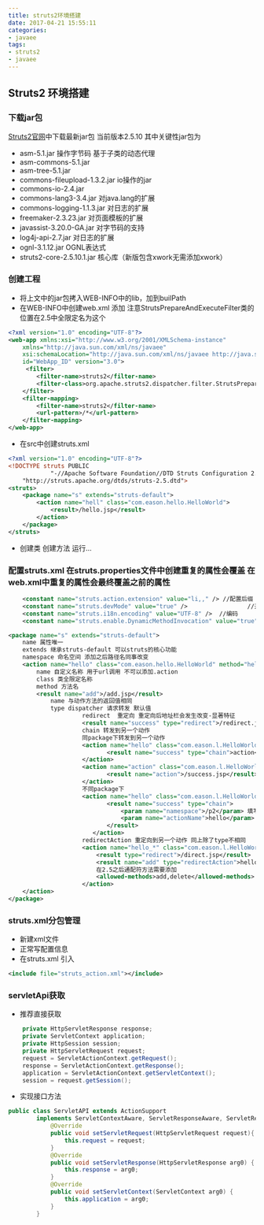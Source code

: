 ```yaml
---
title: struts2环境搭建
date: 2017-04-21 15:55:11
categories:
- javaee
tags:
- struts2
- javaee
---
```

## Struts2 环境搭建
### 下载jar包
[Struts2官网](https://struts.apache.org/)中下载最新jar包 当前版本2.5.10
其中关键性jar包为
* asm-5.1.jar 操作字节码 基于子类的动态代理
* asm-commons-5.1.jar
* asm-tree-5.1.jar
* commons-fileupload-1.3.2.jar  io操作的jar
* commons-io-2.4.jar
* commons-lang3-3.4.jar   对java.lang的扩展
* commons-logging-1.1.3.jar 对日志的扩展
* freemaker-2.3.23.jar 对页面模板的扩展
* javassist-3.20.0-GA.jar  对字节码的支持
* log4j-api-2.7.jar 对日志的扩展
* ognl-3.1.12.jar OGNL表达式
* struts2-core-2.5.10.1.jar 核心库（新版包含xwork无需添加xwork）

### 创建工程
* 将上文中的jar包拷入WEB-INFO中的lib，加到builPath
* 在WEB-INFO中创建web.xml 添加 注意StrutsPrepareAndExecuteFilter类的位置在2.5中全限定名为这个
```xml
<?xml version="1.0" encoding="UTF-8"?>
<web-app xmlns:xsi="http://www.w3.org/2001/XMLSchema-instance"
	xmlns="http://java.sun.com/xml/ns/javaee"
	xsi:schemaLocation="http://java.sun.com/xml/ns/javaee http://java.sun.com/xml/ns/javaee/web-app_3_0.xsd"
	id="WebApp_ID" version="3.0">
	 <filter>
        <filter-name>struts2</filter-name>
        <filter-class>org.apache.struts2.dispatcher.filter.StrutsPrepareAndExecuteFilter</filter-class>
    </filter>
    <filter-mapping>
        <filter-name>struts2</filter-name>
        <url-pattern>/*</url-pattern>
    </filter-mapping>
</web-app>
```
* 在src中创建struts.xml
```xml
<?xml version="1.0" encoding="UTF-8"?>    
<!DOCTYPE struts PUBLIC    
            "-//Apache Software Foundation//DTD Struts Configuration 2.5//EN"    
    "http://struts.apache.org/dtds/struts-2.5.dtd">
<struts>
	<package name="s" extends="struts-default">
		<action name="hell" class="com.eason.hello.HelloWorld">
			<result>/hello.jsp</result>
		</action>
	</package>
</struts>
```
* 创建类 创建方法 运行...

### 配置struts.xml  在struts.properties文件中创建重复的属性会覆盖   在web.xml中重复的属性会最终覆盖之前的属性
```xml
	<constant name="struts.action.extension" value="li,," /> //配置后缀
	<constant name="struts.devMode" value="true" />					//开启dev模式 修改配置文件不用重启  更多的错误信息
	<constant name="struts.i18n.encoding" value="UTF-8" />	//编码
	<constant name="struts.enable.DynamicMethodInvocation" value="true" /> //是否开启动态方法调用 动作名称！动作方法名  尽量不启用 方法名称放在url中不安全
```
```xml
<package name="s" extends="struts-default">
	name 属性唯一
	extends 继承struts-default 可以struts的核心功能
	namespace 命名空间 添加之后路径名同事改变
	<action name="hello" class="com.eason.hello.HelloWorld" method="hello">
		name 自定义名称 用于url调用 不可以添加.action
		class 类全限定名称
		method 方法名
		<result name="add">/add.jsp</result>
			name 与动作方法的返回值相同
			type dispatcher 请求转发 默认值
					 redirect  重定向 重定向后地址栏会发生改变-显著特征
					 <result name="success" type="redirect">/redirect.jsp</result>
					 chain 转发到另一个动作
					 同package下转发到另一个动作
					 <action name="hello" class="com.eason.l.HelloWorld">
	 				 		<result name="success" type="chain">action</result>
 					 </action>
 				 	 <action name="action" class="com.eason.l.HelloWorld" method="action">
	 						<result name="action">/success.jsp</result>
 					 </action>
					 不同package下
					 <action name="hello" class="com.eason.l.HelloWorld">
						 	<result name="success" type="chain">
								<param name="namespace">/p2</param> 填写package的name
								<param name="actionName">hello</param> 填写方法名称
							</result>
						</action>
					 redirectAction 重定向到另一个动作 同上除了type不相同
					 <action name="hello_*" class="com.eason.l.HelloWorld" method="{1}">
						 <result type="redirect">/direct.jsp</result>
						 <result name="add" type="redirectAction">hello</result>
						 在2.5之后通配符方法需要添加
						 <allowed-methods>add,delete</allowed-methods>
					 </action>
	</action>
</package>
```
### struts.xml分包管理
* 新建xml文件
* 正常写配置信息
* 在struts.xml 引入
```xml
<include file="struts_action.xml"></include>
```

### servletApi获取
* 推荐直接获取
```java
	private HttpServletResponse response;
	private ServletContext application;
	private HttpSession session;
	private HttpServletRequest request;
	request = ServletActionContext.getRequest();
	response = ServletActionContext.getResponse();
	application = ServletActionContext.getServletContext();
	session = request.getSession();
```
* 实现接口方法
```java
public class ServletAPI extends ActionSupport
		implements ServletContextAware, ServletResponseAware, ServletRequestAware {
			@Override
			public void setServletRequest(HttpServletRequest request){
				this.request = request;
			}
			@Override
			public void setServletResponse(HttpServletResponse arg0) {
				this.response = arg0;
			}
			@Override
			public void setServletContext(ServletContext arg0) {
				this.application = arg0;
			}
		}
```
